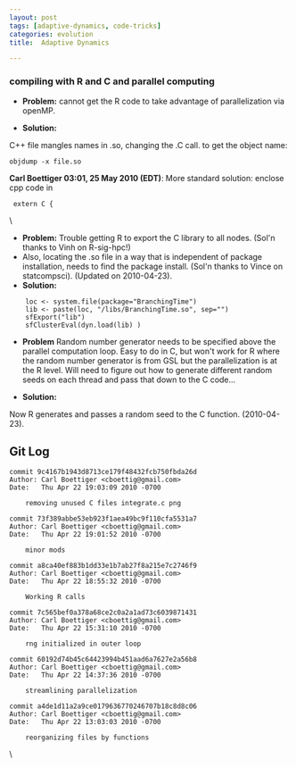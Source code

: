 ```yaml
---
layout: post
tags: [adaptive-dynamics, code-tricks]
categories: evolution
title:  Adaptive Dynamics

---
```







### compiling with R and C and parallel computing

-   **Problem:** cannot get the R code to take advantage of
    parallelization via openMP.

-   **Solution:**

C++ file mangles names in .so, changing the .C call. to get the object
name:

~~~~ {.de1}
objdump -x file.so
~~~~

**Carl Boettiger 03:01, 25 May 2010 (EDT)**: More standard solution:
enclose cpp code in

     extern C {

\

-   **Problem:** Trouble getting R to export the C library to all nodes.
    (Sol'n thanks to Vinh on R-sig-hpc!)
-   Also, locating the .so file in a way that is independent of package
    installation, needs to find the package install. (Sol'n thanks to
    Vince on statcompsci). (Updated on 2010-04-23).
-   **Solution:**

~~~~ {.de1}
    loc <- system.file(package="BranchingTime")
    lib <- paste(loc, "/libs/BranchingTime.so", sep="")
    sfExport("lib")
    sfClusterEval(dyn.load(lib) )
~~~~

-   **Problem** Random number generator needs to be specified above the
    parallel computation loop. Easy to do in C, but won't work for R
    where the random number generator is from GSL but the
    parallelization is at the R level. Will need to figure out how to
    generate different random seeds on each thread and pass that down to
    the C code...

-   **Solution:**

Now R generates and passes a random seed to the C function.
(2010-04-23).

Git Log
-------

~~~~ {.de1}
commit 9c4167b1943d8713ce179f48432fcb750fbda26d
Author: Carl Boettiger <cboettig@gmail.com>
Date:   Thu Apr 22 19:03:09 2010 -0700
 
    removing unused C files integrate.c png
 
commit 73f389abbe53eb923f1aea49bc9f110cfa5531a7
Author: Carl Boettiger <cboettig@gmail.com>
Date:   Thu Apr 22 19:01:52 2010 -0700
 
    minor mods
 
commit a8ca40ef883b1dd33e1b7ab27f8a215e7c2746f9
Author: Carl Boettiger <cboettig@gmail.com>
Date:   Thu Apr 22 18:55:32 2010 -0700
 
    Working R calls
 
commit 7c565bef0a378a68ce2c0a2a1ad73c6039871431
Author: Carl Boettiger <cboettig@gmail.com>
Date:   Thu Apr 22 15:31:10 2010 -0700
 
    rng initialized in outer loop
 
commit 60192d74b45c64423994b451aad6a7627e2a56b8
Author: Carl Boettiger <cboettig@gmail.com>
Date:   Thu Apr 22 14:37:36 2010 -0700
 
    streamlining parallelization
 
commit a4de1d11a2a9ce0179636770246707b18c8d8c06
Author: Carl Boettiger <cboettig@gmail.com>
Date:   Thu Apr 22 13:03:03 2010 -0700
 
    reorganizing files by functions
~~~~

\

